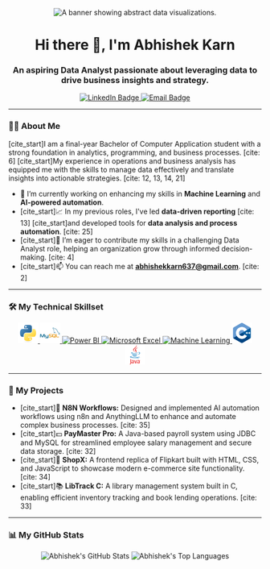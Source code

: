 <p align="center">
  <img src="YOUR_BANNER_IMAGE_LINK_HERE" alt="A banner showing abstract data visualizations."/>
</p>

<h1 align="center">Hi there 👋, I'm Abhishek Karn</h1>
<h3 align="center">An aspiring Data Analyst passionate about leveraging data to drive business insights and strategy.</h3>

<p align="center">
  <a href="https://www.linkedin.com/in/your-linkedin-profile-id" target="_blank">
    <img src="https://img.shields.io/badge/LinkedIn-0077B5?style=for-the-badge&logo=linkedin&logoColor=white" alt="LinkedIn Badge"/>
  </a>
  <a href="mailto:abhishekkarn637@gmail.com">
    <img src="https://img.shields.io/badge/Email-D14836?style=for-the-badge&logo=gmail&logoColor=white" alt="Email Badge"/>
  </a>
</p>

---

### 👨‍💻 About Me

[cite_start]I am a final-year Bachelor of Computer Application student with a strong foundation in analytics, programming, and business processes. [cite: 6] [cite_start]My experience in operations and business analysis has equipped me with the skills to manage data effectively and translate insights into actionable strategies. [cite: 12, 13, 14, 21]

- 🔭 I’m currently working on enhancing my skills in **Machine Learning** and **AI-powered automation**.
- [cite_start]📈 In my previous roles, I've led **data-driven reporting** [cite: 13] [cite_start]and developed tools for **data analysis and process automation**. [cite: 25]
- [cite_start]🌱 I’m eager to contribute my skills in a challenging Data Analyst role, helping an organization grow through informed decision-making. [cite: 4]
- [cite_start]📫 You can reach me at **abhishekkarn637@gmail.com**. [cite: 2]

---

### 🛠️ My Technical Skillset

<p align="center">
  <a href="https://www.python.org" target="_blank" rel="noreferrer">
    <img src="https://raw.githubusercontent.com/devicons/devicon/master/icons/python/python-original.svg" alt="Python" width="40" height="40"/>
  </a>
  <a href="https://www.mysql.com/" target="_blank" rel="noreferrer">
    <img src="https://raw.githubusercontent.com/devicons/devicon/master/icons/mysql/mysql-original-wordmark.svg" alt="MySQL" width="40" height="40"/>
  </a>
  <a href="https://powerbi.microsoft.com/en-us/" target="_blank" rel="noreferrer">
    <img src="https://raw.githubusercontent.com/microsoft/PowerBI-Icons/main/PNG/Power-BI-Logo-200.png" alt="Power BI" width="40" height="40"/>
  </a>
  <a href="https://www.microsoft.com/en-us/microsoft-365/excel" target="_blank" rel="noreferrer">
    <img src="https://raw.githubusercontent.com/devicons/devicon/master/icons/msexcel/msexcel-original.svg" alt="Microsoft Excel" width="40" height="40"/>
  </a>
  <a href="https://scikit-learn.org/" target="_blank" rel="noreferrer">
    <img src="https://upload.wikimedia.org/wikipedia/commons/thumb/0/05/Scikit_learn_logo_small.svg/1200px-Scikit_learn_logo_small.svg.png" alt="Machine Learning" width="40" height="40"/>
  </a>
  <a href="#" target="_blank" rel="noreferrer">
    <img src="https://raw.githubusercontent.com/devicons/devicon/master/icons/cplusplus/cplusplus-original.svg" alt="C++" width="40" height="40"/>
  </a>
   <a href="#" target="_blank" rel="noreferrer">
    <img src="https://raw.githubusercontent.com/devicons/devicon/master/icons/java/java-original-wordmark.svg" alt="Core Java" width="40" height="40"/>
  </a>
</p>

---

### 🚀 My Projects

- [cite_start]🤖 **N8N Workflows:** Designed and implemented AI automation workflows using n8n and AnythingLLM to enhance and automate complex business processes. [cite: 35]
- [cite_start]💵 **PayMaster Pro:** A Java-based payroll system using JDBC and MySQL for streamlined employee salary management and secure data storage. [cite: 32]
- [cite_start]🛒 **ShopX:** A frontend replica of Flipkart built with HTML, CSS, and JavaScript to showcase modern e-commerce site functionality. [cite: 34]
- [cite_start]📚 **LibTrack C:** A library management system built in C, enabling efficient inventory tracking and book lending operations. [cite: 33]

---

### 📊 My GitHub Stats

<p align="center">
  <img src="https://github-readme-stats.vercel.app/api?username=sannykarn&show_icons=true&theme=nord&hide_border=true&count_private=true" alt="Abhishek's GitHub Stats"/>
  <img src="https://github-readme-stats.vercel.app/api/top-langs/?username=sannykarn&layout=compact&theme=nord&hide_border=true" alt="Abhishek's Top Languages"/>
</p>
